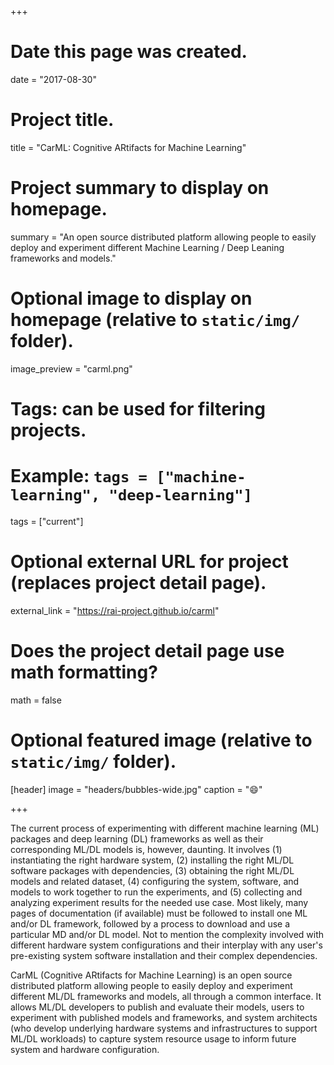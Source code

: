 +++
# Date this page was created.
date = "2017-08-30"

# Project title.
title = "CarML: Cognitive ARtifacts for Machine Learning"

# Project summary to display on homepage.
summary = "An open source distributed platform allowing people to easily deploy and experiment different Machine Learning / Deep Leaning frameworks and models."

# Optional image to display on homepage (relative to `static/img/` folder).
image_preview = "carml.png"

# Tags: can be used for filtering projects.
# Example: `tags = ["machine-learning", "deep-learning"]`
tags = ["current"]

# Optional external URL for project (replaces project detail page).
external_link = "https://rai-project.github.io/carml"

# Does the project detail page use math formatting?
math = false

# Optional featured image (relative to `static/img/` folder).
[header]
image = "headers/bubbles-wide.jpg"
caption = ":smile:"

+++

The current process of experimenting with different machine learning (ML) packages and deep learning (DL) frameworks as well as their corresponding ML/DL models is, however, daunting. It involves (1) instantiating the  right hardware system, (2) installing the right ML/DL software packages with dependencies, (3) obtaining the right ML/DL models and related dataset, (4) configuring the system, software, and models to work together to run the experiments, and (5) collecting and analyzing experiment results for the needed use case. Most likely, many pages of documentation (if available) must be followed to install one ML and/or DL framework, followed by a process to download and use a particular MD and/or DL model. Not to mention the complexity involved with different hardware system configurations and their interplay with any user's pre-existing system software installation and their complex dependencies.

CarML (Cognitive ARtifacts for Machine Learning) is an open source distributed platform allowing people to easily deploy and experiment different ML/DL frameworks and models, all through a common interface. It allows ML/DL developers to publish and evaluate their models, users to experiment with published models and frameworks, and system architects (who develop underlying hardware systems and infrastructures to support ML/DL workloads) to capture system resource usage to inform future system and hardware configuration.

